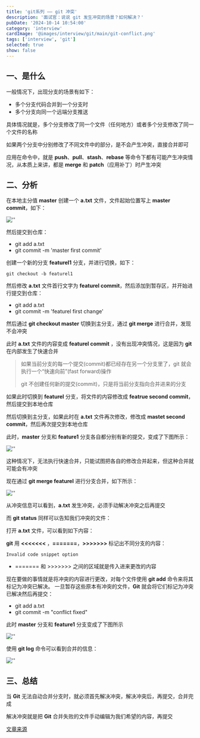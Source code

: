 ```yaml
---
title: 'git系列 —— git 冲突'
description: '面试官：说说 git 发生冲突的场景？如何解决？'
pubDate: '2024-10-14 10:54:00'
category: 'interview'
cardImage: '@images/interview/git/main/git-conflict.png'
tags: ['interview', 'git']
selected: true
show: false
---
```


## 一、是什么

一般情况下，出现分支的场景有如下：

- 多个分支代码合并到一个分支时
- 多个分支向同一个远端分支推送

具体情况就是，多个分支修改了同一个文件（任何地方）或者多个分支修改了同一个文件的名称

如果两个分支中分别修改了不同文件中的部分，是不会产生冲突，直接合并即可

应用在命令中，就是 **push**、**pull**、**stash**、**rebase** 等命令下都有可能产生冲突情况，从本质上来讲，都是 **merge** 和 **patch**（应用补丁）时产生冲突

## 二、分析

在本地主分值 **master** 创建一个 **a.txt** 文件，文件起始位置写上 **master commit**，如下：

![''](@images/interview/git/git-conflict/image.png)

然后提交到仓库：

- git add a.txt
- git commit -m 'master first commit'

创建一个新的分支 **featurel1** 分支，并进行切换，如下：

```text
git checkout -b featurel1
```

然后修改 **a.txt** 文件首行文字为 **featurel commit**，然后添加到暂存区，并开始进行提交到仓库：

- git add a.txt
- git commit -m 'featurel first change'

然后通过 **git checkout master** 切换到主分支，通过 **git merge** 进行合并，发现不会冲突

此时 **a.txt** 文件的内容变成 **featurel commit** ，没有出现冲突情况，这是因为 **git** 在内部发生了快速合并

> 如果当前分支的每一个提交(commit)都已经存在另一个分支里了，git 就会执行一个“快速向前”(fast forward)操作
>
> git 不创建任何新的提交(commit)，只是将当前分支指向合并进来的分支

如果此时切换到 **featurel** 分支，将文件的内容修改成 **featrue second commit**，然后提交到本地仓库

然后切换到主分支，如果此时在 **a.txt** 文件再次修改，修改成 **mastet second commit**，然后再次提交到本地仓库

此时，**master** 分支和 **feature1** 分支各自都分别有新的提交，变成了下图所示：

![''](@images/interview/git/git-conflict/image3.png)

这种情况下，无法执行快速合并，只能试图把各自的修改合并起来，但这种合并就可能会有冲突

现在通过 **git merge featurel** 进行分支合并，如下所示：

![''](@images/interview/git/git-conflict/image4.png)

从冲突信息可以看到，**a.txt** 发生冲突，必须手动解决冲突之后再提交

而 **git status** 同样可以告知我们冲突的文件：

打开 **a.txt** 文件，可以看到如下内容：

**git** 用 **<<<<<<<** ，**=======**，**>>>>>>>** 标记出不同分支的内容：

```text
Invalid code snippet option
```

- ======= 和 >>>>>>> 之间的区域就是传入进来更改的内容

现在要做的事情就是将冲突的内容进行更改，对每个文件使用 **git add**  命令来将其标记为冲突已解决。 一旦暂存这些原本有冲突的文件，**Git** 就会将它们标记为冲突已解决然后再提交：

- git add a.txt
- git commit -m "conflict fixed"

此时 **master** 分支和 **feature1** 分支变成了下图所示

![''](@images/interview/git/git-conflict/image5.png)

使用 **git log** 命令可以看到合并的信息：

![''](@images/interview/git/git-conflict/image6.png)

## 三、总结

当 **Git** 无法自动合并分支时，就必须首先解决冲突，解决冲突后，再提交，合并完成

解决冲突就是把 **Git** 合并失败的文件手动编辑为我们希望的内容，再提交

[文章来源](https://vue3js.cn/interview/git/conflict.html)
